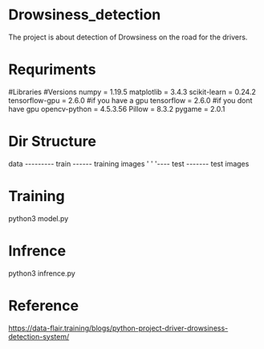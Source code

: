 # Drowsiness_detection


The project is about detection of Drowsiness on the road for the drivers.



# Requriments
#Libraries              #Versions
numpy           =        1.19.5
matplotlib      =        3.4.3
scikit-learn    =        0.24.2
tensorflow-gpu  =        2.6.0    #if  you have a gpu
tensorflow      =        2.6.0    #if you dont have gpu
opencv-python   =        4.5.3.56
Pillow          =        8.3.2
pygame          =        2.0.1

# Dir Structure

data --------- train ------ training images
         '
         '
         '---- test ------- test images

# Training 

python3 model.py

# Infrence

python3 infrence.py


# Reference

https://data-flair.training/blogs/python-project-driver-drowsiness-detection-system/



